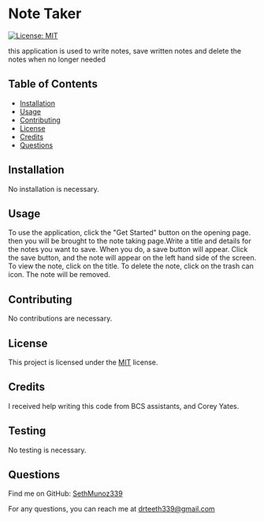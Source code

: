 # Note Taker



[![License: MIT](https://img.shields.io/badge/License-MIT-yellow.svg)](https://opensource.org/licenses/MIT)



this application is used to write notes, save written notes and delete the notes when no longer needed

## Table of Contents

- [Installation](#installation)
- [Usage](#usage)
- [Contributing](#contributing)
- [License](#license)
- [Credits](#credits)
- [Questions](#questions)

## Installation

No installation is necessary.

## Usage

To use the application, click the "Get Started" button on the opening page. then you will be brought to the note taking page.Write a title and details for the notes you want to save. When you do, a save button will appear. Click the save button, and the note will appear on the left hand side of the screen. To view the note, click on the title. To delete the note, click on the trash can icon. The note will be removed.

## Contributing

No contributions are necessary.

## License

This project is licensed under the [MIT](https://opensource.org/licenses/MIT) license.

## Credits

I received help writing this code from BCS assistants, and Corey Yates.

## Testing

No testing is necessary.

## Questions

Find me on GitHub: [SethMunoz339](https://github.com/SethMunoz339)

For any questions, you can reach me at [drteeth339@gmail.com](mailto:drteeth339@gmail.com)